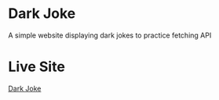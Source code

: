 # Dark Joke
A simple website displaying dark jokes to practice fetching API

# Live Site
[Dark Joke](https://theksbd.github.io/dark-joke/)
